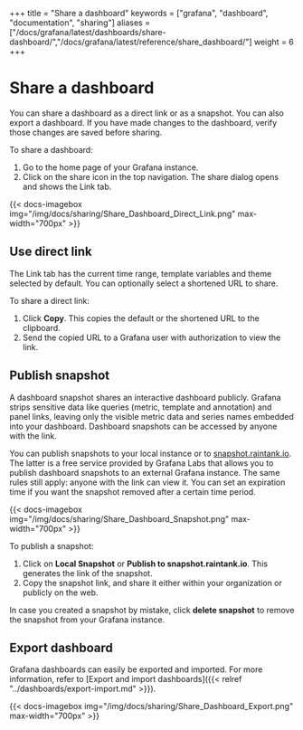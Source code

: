 +++
title = "Share a dashboard"
keywords = ["grafana", "dashboard", "documentation", "sharing"]
aliases = ["/docs/grafana/latest/dashboards/share-dashboard/","/docs/grafana/latest/reference/share_dashboard/"]
weight = 6
+++

# Share a dashboard

You can share a dashboard as a direct link or as a snapshot. You can also export a dashboard. If you have made changes to the dashboard, verify those changes are saved before sharing.

To share a dashboard:

1. Go to the home page of your Grafana instance.
1. Click on the share icon in the top navigation. The share dialog opens and shows the Link tab.

{{< docs-imagebox img="/img/docs/sharing/Share_Dashboard_Direct_Link.png" max-width="700px" >}}

## Use direct link

The Link tab has the current time range, template variables and theme selected by default. You can optionally select a shortened URL to share.

To share a direct link:

1. Click **Copy**. This copies the default or the shortened URL to the clipboard.
1. Send the copied URL to a Grafana user with authorization to view the link.

## Publish snapshot

A dashboard snapshot shares an interactive dashboard publicly. Grafana strips sensitive data like queries
(metric, template and annotation) and panel links, leaving only the visible metric data and series names embedded into your dashboard. Dashboard snapshots can be accessed by anyone with the link.

You can publish snapshots to your local instance or to [snapshot.raintank.io](http://snapshot.raintank.io). The latter is a free service
provided by Grafana Labs that allows you to publish dashboard snapshots to an external Grafana instance. The same rules still apply: anyone with the link can view it. You can set an expiration time if you want the snapshot removed after a certain time period.

{{< docs-imagebox img="/img/docs/sharing/Share_Dashboard_Snapshot.png" max-width="700px" >}}

To publish a snapshot:

1. Click on **Local Snapshot** or **Publish to snapshot.raintank.io**. This generates the link of the snapshot.
2. Copy the snapshot link, and share it either within your organization or publicly on the web.

In case you created a snapshot by mistake, click **delete snapshot** to remove the snapshot from your Grafana instance.

## Export dashboard

Grafana dashboards can easily be exported and imported. For more information, refer to [Export and import dashboards]({{< relref "../dashboards/export-import.md" >}}).

{{< docs-imagebox img="/img/docs/sharing/Share_Dashboard_Export.png" max-width="700px" >}}
